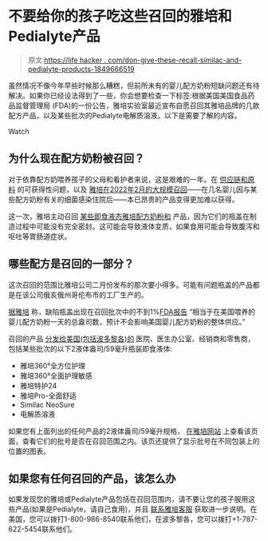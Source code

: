 # 不要给你的孩子吃这些召回的雅培和Pedialyte产品

> 原文:[https://life hacker . com/don-give-these-recall-similac-and-pedialyte-products-1849666519](https://lifehacker.com/dont-give-these-recalled-similac-and-pedialyte-products-1849666519)

虽然情况不像今年早些时候那么糟糕，但前所未有的婴儿配方奶粉短缺问题还有待解决。如果你已经设法得到了一些，你会想要检查一下标签:根据美国美国食品药品监督管理局 (FDA)的一份公告，雅培实验室最近宣布自愿召回其雅培品牌的几款配方产品，以及某些批次的Pedialyte电解质溶液。以下是需要了解的内容。

Watch

## 为什么现在配方奶粉被召回？

对于依靠配方奶喂养孩子的父母和看护者来说，这是艰难的一年。在 [供应链和原料](https://lifehacker.com/why-you-should-contact-the-manufacturer-directly-and-h-1848564941) 的可获得性问题，以及 [雅培在2022年2月的大规模召回](https://lifehacker.com/dont-use-these-recalled-infant-formulas-fda-says-1848567003)——在几名婴儿因与某些配方奶粉有关的细菌感染住院后——本已昂贵的产品变得更加难以获得。

这一次，雅培主动召回 [某些即食液态雅培配方奶粉和](https://www.fda.gov/safety/recalls-market-withdrawals-safety-alerts/abbott-voluntarily-recalls-certain-lots-2-fl-oz59-ml-bottles-ready-feed-liquid-products-recall-not) 产品，因为它们的瓶盖在制造过程中可能没有完全密封。这可能会导致液体变质，如果食用可能会导致腹泻和呕吐等胃肠道症状。

## 哪些配方是召回的一部分？

这次召回的范围比雅培公司二月份发布的那次要小得多。可能有问题瓶盖的产品都是在该公司俄亥俄州哥伦布市的工厂生产的。

[据雅培](https://www.similacrecall.com/us/en/home.html) 称，缺陷瓶盖出现在召回批次中的不到1%[FDA报告](https://www.fda.gov/safety/recalls-market-withdrawals-safety-alerts/abbott-voluntarily-recalls-certain-lots-2-fl-oz59-ml-bottles-ready-feed-liquid-products-recall-not) “相当于在美国喂养的婴儿配方奶粉一天的总盎司数，预计不会影响美国婴儿配方奶粉的整体供应。”

召回的产品 [分发给美国(包括波多黎各)的](https://www.similacrecall.com/us/en/home.html) 医院、医生办公室、经销商和零售商，包括某些批次的以下2液体盎司/59毫升瓶装即食液体:

*   雅培360°全方位护理
*   雅培360°全面护理敏感
*   雅培特护24
*   雅培Pro-全面舒适
*   Similac NeoSure
*   电解质溶液

如果您有上面列出的任何产品的2液体盎司/59毫升规格， [在雅培网站](https://www.similacrecall.com/us/en/2-fl-oz-recall-information.html) 上查看该页面，查看它们的批号是否在召回范围之内。该页还提供了显示批号在不同包装上的位置的图表。

## 如果您有任何召回的产品，该怎么办

如果发现您的雅培或Pedialyte产品包括在召回范围内，请不要让您的孩子服用这些产品(如果是Pedialyte，请自己食用)，并且 [联系雅培客服](https://www.fda.gov/safety/recalls-market-withdrawals-safety-alerts/abbott-voluntarily-recalls-certain-lots-2-fl-oz59-ml-bottles-ready-feed-liquid-products-recall-not) 获取进一步说明。在美国，您可以拨打1-800-986-8540联系他们，在波多黎各，您可以拨打+1-787-622-5454联系他们。